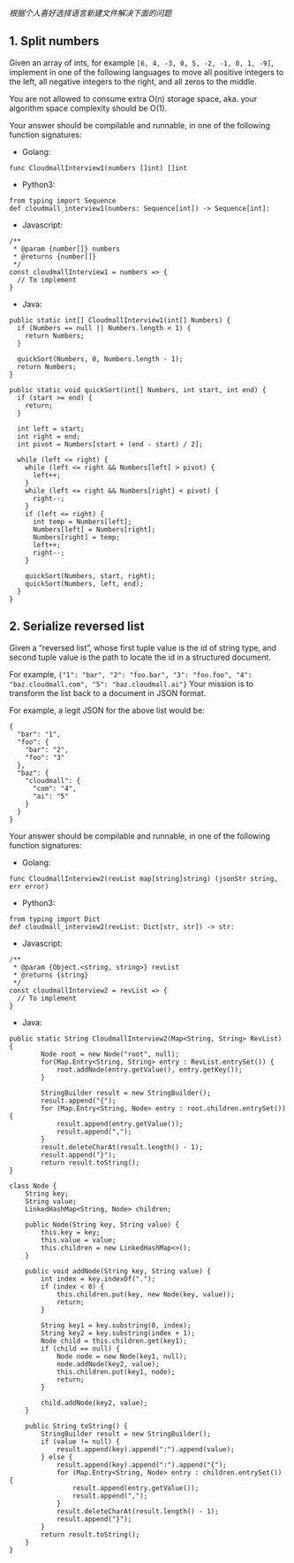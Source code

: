 _根据个人喜好选择语言新建文件解决下面的问题_
## 1. Split numbers 
Given an array of ints, for example `[6, 4, -3, 0, 5, -2, -1, 0, 1, -9]`, implement in one of the following languages
to move all positive integers to the left, all negative integers to the right, and all zeros to the middle.

You are not allowed to consume extra O(n) storage space, aka. your algorithm space complexity should be O(1).

Your answer should be compilable and runnable, in one of the following function signatures:

* Golang:
```
func CloudmallInterview1(numbers []int) []int
```
* Python3:
```
from typing import Sequence
def cloudmall_interview1(numbers: Sequence[int]) -> Sequence[int]:
```
* Javascript:
```
/**
 * @param {number[]} numbers
 * @returns {number[]}
 */
const cloudmallInterview1 = numbers => {
  // To implement
}
```
* Java:
```
public static int[] CloudmallInterview1(int[] Numbers) {
  if (Numbers == null || Numbers.length < 1) {
    return Numbers;
  }

  quickSort(Numbers, 0, Numbers.length - 1);
  return Numbers;
}

public static void quickSort(int[] Numbers, int start, int end) {
  if (start >= end) {
    return;
  }

  int left = start;
  int right = end;
  int pivot = Numbers[start + (end - start) / 2];

  while (left <= right) {
    while (left <= right && Numbers[left] > pivot) {
      left++;
    }
    while (left <= right && Numbers[right] < pivot) {
      right--;
    }
    if (left <= right) {
      int temp = Numbers[left];
      Numbers[left] = Numbers[right];
      Numbers[right] = temp;
      left++;
      right--;
    }

    quickSort(Numbers, start, right);
    quickSort(Numbers, left, end);
  }
}
```
## 2. Serialize reversed list

Given a “reversed list”, whose first tuple value is the id of string type, and second tuple value is the path to locate the id in a structured document. 

For example, `{"1": "bar", "2": "foo.bar", "3": "foo.foo", "4": "baz.cloudmall.com", "5": "baz.cloudmall.ai"}`
Your mission is to transform the list back to a document in JSON format.

For example, a legit JSON for the above list would be:
```
{
  "bar": "1",
  "foo": {
    "bar": "2",
    "foo": "3"
  },
  "baz": {
    "cloudmall": {
      "com": "4",
      "ai": "5"
    }
  }
}
```
Your answer should be compilable and runnable, in one of the following function signatures:

* Golang:
```
func CloudmallInterview2(revList map[string]string) (jsonStr string, err error)
```
* Python3:
```
from typing import Dict
def cloudmall_interview2(revList: Dict[str, str]) -> str:
```
* Javascript:
```
/**
 * @param {Object.<string, string>} revList
 * @returns {string}
 */
const cloudmallInterview2 = revList => {
  // To implement
}
```
* Java:
```
public static String CloudmallInterview2(Map<String, String> RevList) {
        Node root = new Node("root", null);
        for(Map.Entry<String, String> entry : RevList.entrySet()) {
            root.addNode(entry.getValue(), entry.getKey());
        }

        StringBuilder result = new StringBuilder();
        result.append("{");
        for (Map.Entry<String, Node> entry : root.children.entrySet()) {
            result.append(entry.getValue());
            result.append(",");
        }
        result.deleteCharAt(result.length() - 1);
        result.append("}");
        return result.toString();
}

class Node {
    String key;
    String value;
    LinkedHashMap<String, Node> children;

    public Node(String key, String value) {
        this.key = key;
        this.value = value;
        this.children = new LinkedHashMap<>();
    }

    public void addNode(String key, String value) {
        int index = key.indexOf(".");
        if (index < 0) {
            this.children.put(key, new Node(key, value));
            return;
        }

        String key1 = key.substring(0, index);
        String key2 = key.substring(index + 1);
        Node child = this.children.get(key1);
        if (child == null) {
            Node node = new Node(key1, null);
            node.addNode(key2, value);
            this.children.put(key1, node);
            return;
        }

        child.addNode(key2, value);
    }

    public String toString() {
        StringBuilder result = new StringBuilder();
        if (value != null) {
            result.append(key).append(":").append(value);
        } else {
            result.append(key).append(":").append("{");
            for (Map.Entry<String, Node> entry : children.entrySet()) {
                result.append(entry.getValue());
                result.append(",");
            }
            result.deleteCharAt(result.length() - 1);
            result.append("}");
        }
        return result.toString();
    }
}
```
